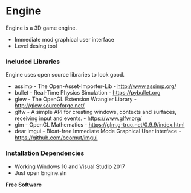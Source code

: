# Engine

Engine is a 3D game engine.
  
  - Immediate mod graphical user interface
  - Level desing tool

### Included Libraries

Engine uses open source libraries to look good.

* assimp - The Open-Asset-Importer-Lib - http://www.assimp.org/
* bullet - Real-Time Physics Simulation - https://pybullet.org
* glew - The OpenGL Extension Wrangler Library - http://glew.sourceforge.net/
* glfw - A simple API for creating windows, contexts and surfaces, receiving input and events. - https://www.glfw.org/
* glm - OpenGL Mathematics  - https://glm.g-truc.net/0.9.9/index.html
* dear imgui - Bloat-free Immediate Mode Graphical User interface - https://github.com/ocornut/imgui

### Installation Dependencies
- Working Windows 10 and Visual Studio 2017
- Just open Engine.sln

**Free Software**